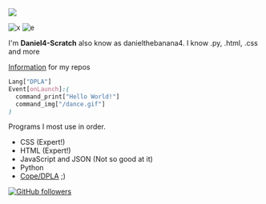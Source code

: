 <img src="https://u.cubeupload.com/DanielBanana4/DanielThebanana4.png">

![x](https://github-readme-stats.vercel.app/api?username=daniel4-scratch&show_icons=true&theme=vue)
![e](https://github-readme-stats.vercel.app/api/top-langs/?username=Daniel4-Scratch&layout=compact&theme=vue)

I'm **Daniel4-Scratch** also know as danielthebanana4. I know .py, .html, .css and more

[Information](https://daniel4-scratch.github.io/Info/) for my repos

```css
Lang["DPLA"]
Event[onLaunch]:(
  command_print["Hello World!"]
  command_img["/dance.gif"]
)
```
Programs I most use in order.
<ul>
  <li>CSS (Expert!)</li>
  <li>HTML (Expert!)</li>
  <li>JavaScript and JSON (Not so good at it)</li>
  <li>Python</li>
  <li><a href="https://dpla-s.github.io/about" target="_newtab">Cope/DPLA</a> ;)</li>
</ul>

[![GitHub followers](https://img.shields.io/github/followers/Daniel4-Scratch?label=Followers&style=social)](https://github.com/Daniel4-Scratch?tab=followers)
